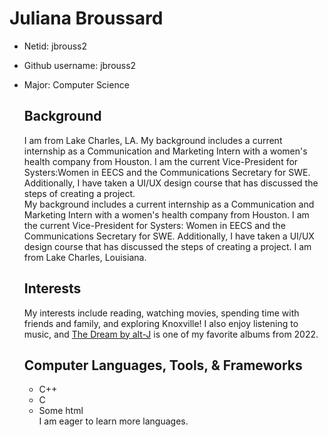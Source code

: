 # Juliana Broussard
- Netid: jbrouss2
- Github username: jbrouss2
- Major: Computer Science

  ## Background 
  I am from Lake Charles, LA. My background includes a current internship as a Communication and Marketing Intern with a women's health company from Houston. I am the current Vice-President for Systers:Women in EECS and the Communications Secretary for SWE. Additionally, I have taken a UI/UX design course that has discussed the steps of creating a project.  
  My background includes a current internship as a Communication and Marketing Intern with a women's health company from Houston. I am the current Vice-President for Systers: Women in EECS and the Communications Secretary for SWE. Additionally, I have taken a UI/UX design course that has discussed the steps of creating a project. I am from Lake Charles, Louisiana.  
  ## Interests
  My interests include reading, watching movies, spending time with friends and family, and exploring Knoxville!  I also enjoy listening to music, and [The Dream by alt-J](https://www.youtube.com/watch?v=GXsahWg9OWQ&list=PLxA687tYuMWhHxlLirg3nY6QINWZz_YN5) is one of my favorite albums from 2022.
  ## Computer Languages, Tools, & Frameworks
  - C++
  - C
  - Some html  
  I am eager to learn more languages.  